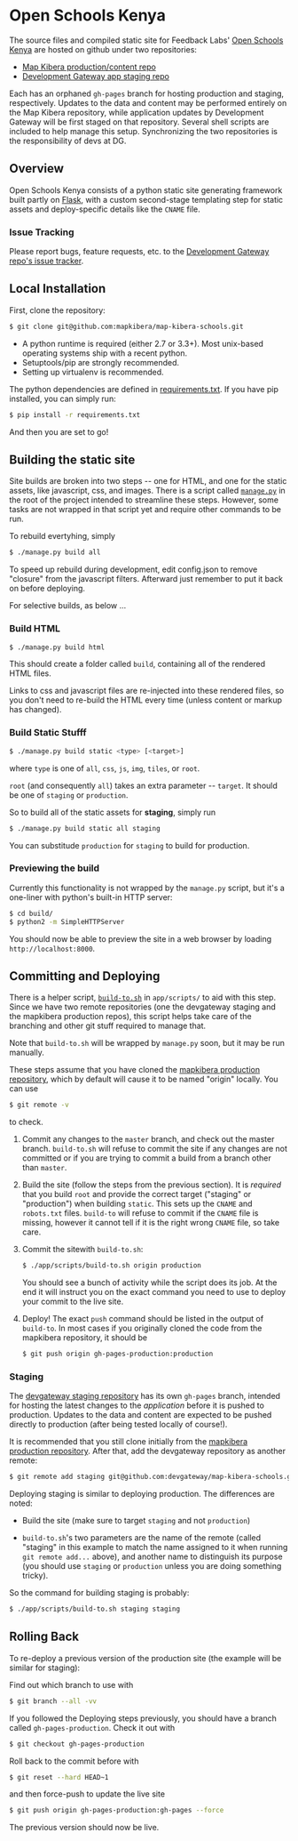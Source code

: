 Open Schools Kenya
==================

The source files and compiled static site for Feedback Labs' [Open Schools Kenya](http://openschoolskenya.org/) are hosted on github under two repositories:

 * [Map Kibera production/content repo](https://github.com/mapkibera/map-kibera-schools)
 * [Development Gateway app staging repo](https://github.com/devgateway/map-kibera-schools)

Each has an orphaned `gh-pages` branch for hosting production and staging, respectively. Updates to the data and content may be performed entirely on the Map Kibera repository, while application updates by Development Gateway will be first staged on that repository. Several shell scripts are included to help manage this setup. Synchronizing the two repositories is the responsibility of devs at DG.


Overview
--------

Open Schools Kenya consists of a python static site generating framework built partly on [Flask](http://flask.pocoo.org/), with a custom second-stage templating step for static assets and deploy-specific details like the `CNAME` file.


### Issue Tracking

Please report bugs, feature requests, etc. to the [Development Gateway repo's issue tracker](https://github.com/devgateway/map-kibera-schools/issues).


Local Installation
------------------

First, clone the repository:

```bash
$ git clone git@github.com:mapkibera/map-kibera-schools.git
```

 * A python runtime is required (either 2.7 or 3.3+). Most unix-based operating systems ship with a recent python.
 * Setuptools/pip are strongly recommended.
 * Setting up virtualenv is recommended.

The python dependencies are defined in [requirements.txt](requirements.txt). If you have pip installed, you can simply run:

```bash
$ pip install -r requirements.txt
```

And then you are set to go!


Building the static site
------------------------

Site builds are broken into two steps -- one for HTML, and one for the static assets, like javascript, css, and images. There is a script called [`manage.py`](manage.py) in the root of the project intended to streamline these steps. However, some tasks are not wrapped in that script yet and require other commands to be run.

To rebuild evertyhing, simply

```bash
$ ./manage.py build all
```

To speed up rebuild during development, edit config.json to remove "closure" from the javascript filters. Afterward just remember to put it back on before deploying.

For selective builds, as below ...

### Build HTML

```bash
$ ./manage.py build html
```

This should create a folder called `build`, containing all of the rendered HTML files.

Links to css and javascript files are re-injected into these rendered files, so you don't need to re-build the HTML every time (unless content or markup has changed).


### Build Static Stufff

```bash
$ ./manage.py build static <type> [<target>]
```
where `type` is one of `all`, `css`, `js`, `img`, `tiles`, or `root`.

`root` (and consequently `all`) takes an extra parameter -- `target`. It should be one of `staging` or `production`.

So to build all of the static assets for **staging**, simply run

```bash
$ ./manage.py build static all staging
```

You can substitude `production` for `staging` to build for production.


### Previewing the build

Currently this functionality is not wrapped by the `manage.py` script, but it's a one-liner with python's built-in HTTP server:

```bash
$ cd build/
$ python2 -m SimpleHTTPServer
```

You should now be able to preview the site in a web browser by loading `http://localhost:8000`.


Committing and Deploying
------------------------

There is a helper script, [`build-to.sh`](app/scripts/build-to.sh) in `app/scripts/` to aid with this step. Since we have two remote repositories (one the devgateway staging and the mapkibera production repos), this script helps take care of the branching and other git stuff required to manage that.

Note that `build-to.sh` will be wrapped by `manage.py` soon, but it may be run manually.

These steps assume that you have cloned the [mapkibera production repository](https://github.com/mapkibera/map-kibera-schools), which by default will cause it to be named "origin" locally. You can use

```bash
$ git remote -v
````
to check.


 1. Commit any changes to the `master` branch, and check out the master branch. `build-to.sh` will refuse to commit the site if any changes are not committed or if you are trying to commit a build from a branch other than `master`.

 2. Build the site (follow the steps from the previous section). It is _required_ that you build `root` and provide the correct target ("staging" or "production") when building `static`. This sets up the `CNAME` and `robots.txt` files. `build-to` will refuse to commit if the `CNAME` file is missing, however it cannot tell if it is the right wrong `CNAME` file, so take care.

 3. Commit the sitewith `build-to.sh`:
    ```bash
    $ ./app/scripts/build-to.sh origin production
    ```
    You should see a bunch of activity while the script does its job. At the end it will instruct you on the exact command you need to use to deploy your commit to the live site.

 4. Deploy! The exact `push` command should be listed in the output of `build-to`. In most cases if you originally cloned the code from the mapkibera repository, it should be
    ```bash
    $ git push origin gh-pages-production:production
    ```

### Staging

The [devgateway staging repository](https://github.com/devgateway/map-kibera-schools) has its own `gh-pages` branch, intended for hosting the latest changes to the _application_ before it is pushed to production. Updates to the data and content are expected to be pushed directly to production (after being tested locally of course!).

It is recommended that you still clone initially from the [mapkibera production repository](https://github.com/mapkibera/map-kibera-schools). After that, add the devgateway repository as another remote:

```bash
$ git remote add staging git@github.com:devgateway/map-kibera-schools.git
```

Deploying staging is similar to deploying production. The differences are noted:

 * Build the site (make sure to target `staging` and not `production`)

 * `build-to.sh`'s two parameters are the name of the remote (called "staging" in this example to match the name assigned to it when running `git remote add...` above), and another name to distinguish its purpose (you should use `staging` or `production` unless you are doing something tricky).

 So the command for building staging is probably:

 ```bash
 $ ./app/scripts/build-to.sh staging staging
 ```


Rolling Back
------------

To re-deploy a previous version of the production site (the example will be similar for staging):

Find out which branch to use with

```bash
$ git branch --all -vv
```

If you followed the Deploying steps previously, you should have a branch called `gh-pages-production`. Check it out with

```bash
$ git checkout gh-pages-production
```

Roll back to the commit before with

```bash
$ git reset --hard HEAD~1
```

and then force-push to update the live site

```bash
$ git push origin gh-pages-production:gh-pages --force
```

The previous version should now be live.

